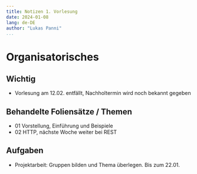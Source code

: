 ```yaml
---
title: Notizen 1. Vorlesung
date: 2024-01-08
lang: de-DE
author: "Lukas Panni"
...
```


# Organisatorisches

## Wichtig

- Vorlesung am 12.02. entfällt, Nachholtermin wird noch bekannt gegeben

## Behandelte Foliensätze / Themen

- 01 Vorstellung, Einführung und Beispiele
- 02 HTTP, nächste Woche weiter bei REST


## Aufgaben

- Projektarbeit: Gruppen bilden und Thema überlegen. Bis zum 22.01.
